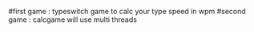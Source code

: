 #first game : typeswitch game to calc your type speed in wpm
#second game : calcgame will use multi threads
